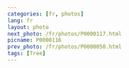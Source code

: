 ```yaml
---
categories: [fr, photos]
lang: fr
layout: photo
next_photo: /fr/photos/P0000117.html
picname: P0000116
prev_photo: /fr/photos/P0000050.html
tags: [Tree]
---
```


